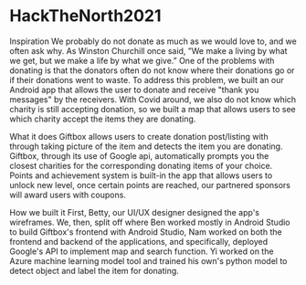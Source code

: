 # HackTheNorth2021

Inspiration
We probably do not donate as much as we would love to, and we often ask why. As Winston Churchill once said, ”We make a living by what we get, but we make a life by what we give.” One of the problems with donating is that the donators often do not know where their donations go or if their donations went to waste. To address this problem, we built an our Android app that allows the user to donate and receive "thank you messages" by the receivers. With Covid around, we also do not know which charity is still accepting donation, so we built a map that allows users to see which charity accept the items they are donating.

What it does
Giftbox allows users to create donation post/listing with through taking picture of the item and detects the item you are donating. Giftbox, through its use of Google api, automatically prompts you the closest charities for the corresponding donating items of your choice. Points and achievement system is built-in the app that allows users to unlock new level, once certain points are reached, our partnered sponsors will award users with coupons.

How we built it
First, Betty, our UI/UX designer designed the app's wireframes. We, then, split off where Ben worked mostly in Android Studio to build Giftbox's frontend with Android Studio, Nam worked on both the frontend and backend of the applications, and specifically, deployed Google's API to implement map and search function. Yi worked on the Azure machine learning model tool and trained his own's python model to detect object and label the item for donating.
